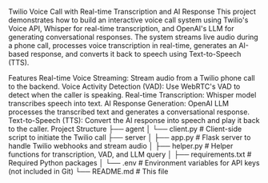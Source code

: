 Twilio Voice Call with Real-time Transcription and AI Response
This project demonstrates how to build an interactive voice call system using Twilio's Voice API, Whisper for real-time transcription, and OpenAI's LLM for generating conversational responses. The system streams live audio during a phone call, processes voice transcription in real-time, generates an AI-based response, and converts it back to speech using Text-to-Speech (TTS).

Features
Real-time Voice Streaming: Stream audio from a Twilio phone call to the backend.
Voice Activity Detection (VAD): Use WebRTC's VAD to detect when the caller is speaking.
Real-time Transcription: Whisper model transcribes speech into text.
AI Response Generation: OpenAI LLM processes the transcribed text and generates a conversational response.
Text-to-Speech (TTS): Convert the AI response into speech and play it back to the caller.
Project Structure
├── agent
│   └── client.py             # Client-side script to initiate the Twilio call
├── server
│   ├── app.py                # Flask server to handle Twilio webhooks and stream audio
│   ├── helper.py             # Helper functions for transcription, VAD, and LLM query
│   ├── requirements.txt      # Required Python packages
│   └── .env                  # Environment variables for API keys (not included in Git)
└── README.md                 # This file

